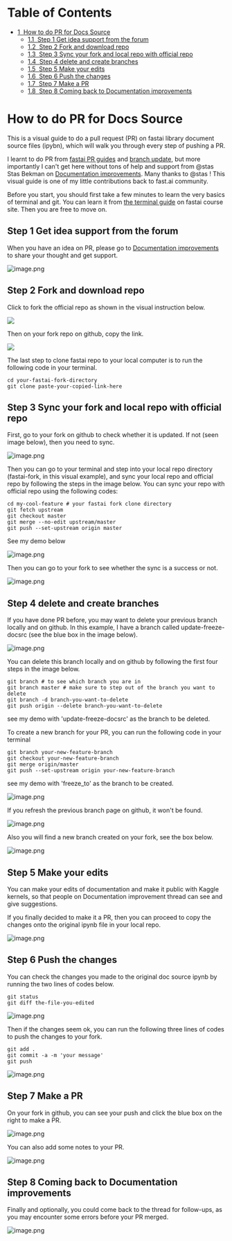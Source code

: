 
<h1>Table of Contents<span class="tocSkip"></span></h1>
<div class="toc"><ul class="toc-item"><li><span><a href="#How-to-do-PR-for-Docs-Source" data-toc-modified-id="How-to-do-PR-for-Docs-Source-1"><span class="toc-item-num">1&nbsp;&nbsp;</span>How to do PR for Docs Source</a></span><ul class="toc-item"><li><span><a href="#Step-1-Get-idea-support-from-the-forum" data-toc-modified-id="Step-1-Get-idea-support-from-the-forum-1.1"><span class="toc-item-num">1.1&nbsp;&nbsp;</span>Step 1 Get idea support from the forum</a></span></li><li><span><a href="#Step-2-Fork-and-download-repo" data-toc-modified-id="Step-2-Fork-and-download-repo-1.2"><span class="toc-item-num">1.2&nbsp;&nbsp;</span>Step 2 Fork and download repo</a></span></li><li><span><a href="#Step-3-Sync-your-fork-and-local-repo-with-official-repo" data-toc-modified-id="Step-3-Sync-your-fork-and-local-repo-with-official-repo-1.3"><span class="toc-item-num">1.3&nbsp;&nbsp;</span>Step 3 Sync your fork and local repo with official repo</a></span></li><li><span><a href="#Step-4-delete-and-create-branches" data-toc-modified-id="Step-4-delete-and-create-branches-1.4"><span class="toc-item-num">1.4&nbsp;&nbsp;</span>Step 4 delete and create branches</a></span></li><li><span><a href="#Step-5-Make-your-edits" data-toc-modified-id="Step-5-Make-your-edits-1.5"><span class="toc-item-num">1.5&nbsp;&nbsp;</span>Step 5 Make your edits</a></span></li><li><span><a href="#Step-6-Push-the-changes" data-toc-modified-id="Step-6-Push-the-changes-1.6"><span class="toc-item-num">1.6&nbsp;&nbsp;</span>Step 6 Push the changes</a></span></li><li><span><a href="#Step-7-Make-a-PR" data-toc-modified-id="Step-7-Make-a-PR-1.7"><span class="toc-item-num">1.7&nbsp;&nbsp;</span>Step 7 Make a PR</a></span></li><li><span><a href="#Step-8-Coming-back-to-Documentation-improvements" data-toc-modified-id="Step-8-Coming-back-to-Documentation-improvements-1.8"><span class="toc-item-num">1.8&nbsp;&nbsp;</span>Step 8 Coming back to Documentation improvements</a></span></li></ul></li></ul></div>

# How to do PR for Docs Source

This is a visual guide to do a pull request (PR) on fastai library document source files (ipybn), which will walk you through every step of pushing a PR. 

I learnt to do PR from [fastai PR guides](https://docs.fast.ai/gen_doc_main.html#process-for-contributing-to-the-docs) and [branch update](https://docs.fast.ai/dev/git.html#how-to-keep-your-feature-branch-up-to-date), but more importantly I can't get here without tons of help and support from @stas Stas Bekman on [Documentation improvements](https://github.com/fastai/fastai/blob/49fa956b2370a0711e85795a10ba2536aaf7a2db/docs/gen_doc_main.md). Many thanks to @stas ! This visual guide is one of my little contributions back to fast.ai community.

Before you start, you should first take a few minutes to learn the very basics of terminal and git. You can learn it from [the terminal guide](https://course.fast.ai/terminal_tutorial.html) on fastai course site. Then you are free to move on.

## Step 1 Get idea support from the forum

When you have an idea on PR, please go to [Documentation improvements](https://forums.fast.ai/t/documentation-improvements/32550) to share your thought and get support.

![image.png](PRimages/PR01.png)

## Step 2 Fork and download repo

Click to fork the official repo as shown in the visual instruction below.

![](PRimages/PR00.png)

Then on your fork repo on github, copy the link.

![](PRimages/PR00a.png)

The last step to clone fastai repo to your local computer is to run the following code in your terminal.
```
cd your-fastai-fork-directory
git clone paste-your-copied-link-here
```

## Step 3 Sync your fork and local repo with official repo

First, go to your fork on github to check whether it is updated. If not (seen image below), then you need to sync.

![image.png](PRimages/PR02.png)

Then you can go to your terminal and step into your local repo directory (fastai-fork, in this visual example), and sync your local repo and official repo by following the steps in the image below.
You can sync your repo with official repo using the following codes:
```
cd my-cool-feature # your fastai fork clone directory
git fetch upstream
git checkout master
git merge --no-edit upstream/master
git push --set-upstream origin master
```
See my demo below

![image.png](PRimages/PR03.png)

Then you can go to your fork to see whether the sync is a success or not.

![image.png](PRimages/PR03.5.png)

## Step 4 delete and create branches

If you have done PR before, you may want to delete your previous branch locally and on github. In this example, I have a branch called update-freeze-docsrc (see the blue box in the image below).

![image.png](PRimages/PR04.png)

You can delete this branch locally and on github by following the first four steps in the image below.     
```
git branch # to see which branch you are in
git branch master # make sure to step out of the branch you want to delete
git branch -d branch-you-want-to-delete
git push origin --delete branch-you-want-to-delete
```
see my demo with 'update-freeze-docsrc' as the branch to be deleted.

To create a new branch for your PR, you can run the following code in your terminal
```
git branch your-new-feature-branch
git checkout your-new-feature-branch
git merge origin/master
git push --set-upstream origin your-new-feature-branch 
```
see my demo with 'freeze_to' as the branch to be created.

![image.png](PRimages/PR06.png)

If you refresh the previous branch page on github, it won't be found.

![image.png](PRimages/PR05.png)

Also you will find a new branch created on your fork, see the box below.

![image.png](PRimages/PR07.png)

## Step 5 Make your edits

You can make your edits of documentation and make it public with Kaggle kernels, so that people on Documentation improvement thread can see and give suggestions.

If you finally decided to make it a PR, then you can proceed to copy the changes onto the original ipynb file in your local repo.

![image.png](PRimages/PR08.png)

## Step 6 Push the changes

You can check the changes you made to the original doc source ipynb by running the two lines of codes below.
```
git status
git diff the-file-you-edited
```

![image.png](PRimages/PR09.png)

Then if the changes seem ok, you can run the following three lines of codes to push the changes to your fork.
```
git add .
git commit -a -m 'your message'
git push
```

![image.png](PRimages/PR10.png)

## Step 7 Make a PR

On your fork in github, you can see your push and click the blue box on the right to make a PR.

![image.png](PRimages/PR11.png)

You can also add some notes to your PR.

![image.png](PRimages/PR12.png)

## Step 8 Coming back to Documentation improvements

Finally and optionally, you could come back to the thread for follow-ups, as you may encounter some errors before your PR merged. 

![image.png](PRimages/PR13.png)
